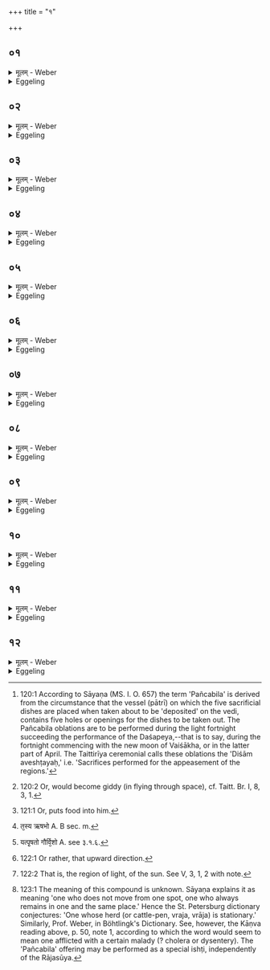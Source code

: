+++
title = "१"

+++

##  ०१
<details><summary>मूलम् - Weber</summary>

आग्नेॗयो ऽष्टा᳘कपालः पुरोडा᳘शो भवति॥  
त᳘म् पूर्वार्ध आ᳘सादयत्यैन्द्र ए᳘कादशकपालः पुरोडा᳘शो भवति सौम्यो᳘ वा चरुस्तं᳘ दक्षिणार्ध आ᳘सादयति वैश्वदेव᳘श्चरु᳘र्भवति त᳘म् पश्चार्ध आ᳘सादयति मैत्रावरुणी᳘ पयॗस्या भवति ता᳘मुत्तरार्ध आ᳘सादयति बार्हस्पत्य᳘श्चरु᳘र्भवति तम् म᳘ध्य आ᳘सादयत्येष᳘ चरुः प᳘ञ्चबिलस्तद्यत्प᳘ञ्च हवीं᳘षि भ᳘वन्ति ते᳘षाम् प᳘ञ्च बि᳘लानि त᳘स्माच्चरुः प᳘ञ्चबिलो ना᳘म॥
</details>

<details><summary>Eggeling</summary>

1. There is a cake on eight potsherds for Agni: this he places on the eastern part (of the Vedi). There is either a cake on eleven potsherds for Indra, or a rice-pap for Soma: this he places on the southern part. There is a pap for the Viśve Devāḥ (All-gods): this he places on the western part. There is a dish of curds for Mitra-Varuṇa: this he places on the north part. There is a pap for Br̥haspati: this he places in the middle. This is the five-holed pap [^egg_236];--what five sacrificial dishes (havis) there are, for them there are five holes: hence the name 'five-holed pap.'

[^egg_236]: 120:1 According to Sāyaṇa (MS. I. O. 657) the term 'Pañcabila' is derived from the circumstance that the vessel (pātrī) on which the five sacrificial dishes are placed when taken about to be 'deposited' on the vedi, contains five holes or openings for the dishes to be taken out. The Pañcabila oblations are to be performed during the light fortnight succeeding the performance of the Daśapeya,--that is to say, during the fortnight commencing with the new moon of Vaiśākha, or in the latter part of April. The Taittirīya ceremonial calls these oblations the 'Diśām aveshṭayaḥ,' i.e. 'Sacrifices performed for the appeasement of the regions.'
</details>

##  ०२
<details><summary>मूलम् - Weber</summary>

तद्य᳘देते᳘न राजसूययाजी य᳘जते॥  
य᳘देॗवैनं दि᳘शः समारोह᳘यति य᳘दृतून्यत्स्तो᳘मान्यच्छ᳘न्दांसि त᳘स्मादेॗवैनमेते᳘न नि᳘ष्क्रीणाति स य᳘द्धैते᳘न राजसूययाजी न य᳘जेतो᳘द्वा ह मा᳘द्येत्प्र᳘ वा पतेत्त᳘स्माद्वा᳘ एते᳘न राजसूययाजी᳘ यजते॥
</details>

<details><summary>Eggeling</summary>

2. And as to why the performer of the Rājasūya should perform this offering: because he (the priest) makes him ascend the regions, the seasons, the hymns and metres, he now redeems him therefrom by this (offering). But were the performer of the Rājasūya not to perform this offering, then verily he would become intoxicated (with pride) [^egg_237] and would fall down headlong: that is why the performer of the Rājasūya performs this offering.

[^egg_237]: 120:2 Or, would become giddy (in flying through space), cf. Taitt. Br. I, 8, 3, 1.
</details>

##  ०३
<details><summary>मूलम् - Weber</summary>

स य᳘दाग्नेये᳘नाष्टा᳘कपालेन पुरोडा᳘शेन प्रच᳘रति॥  
य᳘देॗवैनम् प्रा᳘चीं दि᳘शᳫं समारोह᳘यति य᳘दृतून्यत्स्तो᳘मान्यच्छ᳘न्दांसि त᳘स्मादेॗवैनमेते᳘न नि᳘ष्क्रीणाति संस्रव᳘म् बार्हस्पत्ये᳘ चराव᳘वनयति॥
</details>

<details><summary>Eggeling</summary>

3. And why he proceeds with the cake on eight

potsherds for Agni,--because he makes him ascend the eastern region, the seasons, the hymns and metres, he now redeems him therefrom by this (oblation). The remains of it he pours on the Br̥haspati pap.
</details>

##  ०४
<details><summary>मूलम् - Weber</summary>

अ᳘थ य᳘दैन्द्रेणै᳘कादशकपालेन पुरोडा᳘शेन प्रच᳘रति॥  
सौम्ये᳘न वा चरु᳘णा य᳘देॗवैनं द᳘क्षिणां दि᳘शᳫं समारोह᳘यति य᳘दृतून्यत्स्तो᳘मान्यच्छ᳘न्दांसि त᳘स्मादेॗवैनमेते᳘न नि᳘ष्क्रीणाति संस्रव᳘म् बार्हस्पत्ये᳘ चराव᳘वनयति॥
</details>

<details><summary>Eggeling</summary>

4. And why he proceeds with the cake on eleven potsherds for Indra, or with the pap for Soma,--because he makes him ascend the southern region, the seasons, the hymns and metres, he now redeems him therefrom by this (oblation). The remains he pours on the Br̥haspati pap.
</details>

##  ०५
<details><summary>मूलम् - Weber</summary>

अ᳘थ य᳘द्वैश्वदेवे᳘न चरु᳘णा प्रच᳘रति॥  
य᳘देॗवैनम् प्रती᳘चीं दि᳘शᳫं समारोह᳘यति य᳘दृतून्यत्स्तो᳘मान्यच्छ᳘न्दांसि त᳘स्मादेॗवैनमेते᳘न नि᳘ष्क्रीणाति संस्रव᳘म् बार्हस्पत्ये᳘ चराव᳘वनयति॥
</details>

<details><summary>Eggeling</summary>

5. And why he proceeds with the pap to the All-gods,--because he makes him ascend the eastern region, the seasons, the hymns and metres, he now redeems him therefrom by this (oblation). The remains he pours on the Br̥haspati pap.
</details>

##  ०६
<details><summary>मूलम् - Weber</summary>

अ᳘थ य᳘न्मैत्रावरुण्या᳘ पयॗस्याया प्रच᳘रति॥  
य᳘देॗवैनमु᳘दीचीं दि᳘शᳫं समारोह᳘यति य᳘दृतून्यत्स्तो᳘मान्यच्छ᳘न्दांसि त᳘स्मादेॗवैनमेते᳘न नि᳘ष्क्रीणाति संस्रवम् बार्हस्पत्ये᳘ चराव᳘वनयति तद्य᳘त्संस्रवा᳘न्बार्हस्पत्ये᳘ चरा᳘ववन᳘यति सर्व᳘त एॗवास्मिन्नेत᳘दन्ना᳘द्यं दधाति त᳘स्मादु दिशो᳘-दिश एव रा᳘ज्ञे ऽन्ना᳘द्यमभि᳘ह्रियते॥
</details>

<details><summary>Eggeling</summary>

6. And why he proceeds with the dish of curds for Mitra-Varuṇa,--because he makes him ascend the northern region, the seasons, the hymns and metres, he now redeems him therefrom by this (oblation). The remains he pours on the Br̥haspati pap. And in that he pours those remains on the Br̥haspati pap, he thereby bestows food upon him [^egg_238] (the Sacrificer); and hence food is brought to the king from every quarter.

[^egg_238]: 121:1 Or, puts food into him.
</details>

##  ०७
<details><summary>मूलम् - Weber</summary>

अ᳘थ य᳘द्बार्हस्पत्ये᳘न चरु᳘णा प्रच᳘रति॥  
य᳘देॗवैनमूर्ध्वां दि᳘शᳫं समारोह᳘यति य᳘दृतून्यत्स्तो᳘मान्यच्छ᳘न्दांसि त᳘स्मादेॗवैनमेते᳘न नि᳘ष्क्रीणाति॥
</details>

<details><summary>Eggeling</summary>

7. And why he proceeds with the Br̥haspati pap,--because he makes him ascend the upper region, the seasons, the hymns and metres, he now redeems him therefrom by this (oblation).
</details>

##  ०८
<details><summary>मूलम् - Weber</summary>

स य᳘ एष᳘ आग्नेॗयो ऽष्टा᳘कपालः पूरोडा᳘शो भ᳘वति॥  
त᳘स्य हि᳘रण्यं द᳘क्षिणाग्नेयो वा᳘ एष᳘ यज्ञो᳘ भवत्यग्ने रे᳘तो हि᳘रण्यं त᳘स्माद्धि᳘रण्यं द᳘क्षिणा त᳘दग्नी᳘धे ददात्यग्निर्वा᳘ एष᳘ निदा᳘नेन यदा᳘ग्नीध्रस्त᳘स्मात्त᳘दग्नी᳘धे ददाति॥
</details>

<details><summary>Eggeling</summary>

8. And what cake on eight potsherds there is for Agni, the priest's fee for that is gold; for that offering is for Agni, and gold is Agni's seed: therefore

the fee is gold. He gives it to the Agnīdh; for he, the Āgnīdhra, is really the same as Agni: therefore he gives it to the Agnīdh.
</details>

##  ०९
<details><summary>मूलम् - Weber</summary>

अ᳘थ य᳘ एष᳘ ऐन्द्र ए᳘कादशकपालः पुरोडा᳘शो भ᳘वति॥  
त᳘स्यर्षभो [^wbr_1] द᳘क्षिणा स᳘ हैन्द्रो य᳘दृषभो य᳘द्यु सौम्य᳘श्चरुर्भ᳘वति त᳘स्य बभ्रुर्गौर्द᳘क्षिणा स हि᳘ सौम्यो य᳘द्बभ्रुस्त᳘म् ब्रह्म᳘णे ददाति ब्रह्मा हि᳘ यज्ञं᳘ दक्षिणॗतो ऽभिगोपाय᳘ति त᳘स्मात्त᳘म् ब्रह्म᳘णे ददाति॥  

[^wbr_1]: त᳘स्य ऋषभो A. B sec. m.
</details>

<details><summary>Eggeling</summary>

9. And what cake on eleven potsherds there is for Indra, the fee for that is a bull, for the bull is Indra. And if there be a pap for Soma, then the fee for that is a brown ox, for the brown one is sacred to Soma. He gives it to the Brahman, for the Brahman guards the sacrifice from the south: therefore he gives it to the Brahman.
</details>

##  १०
<details><summary>मूलम् - Weber</summary>

अ᳘थ य᳘ एष᳘ वैश्वदेव᳘श्चरुर्भ᳘वति॥  
त᳘स्य पृ᳘षन्गौर्द᳘क्षिणा भूमा वा᳘ एत᳘द्रूपा᳘णां यत्पृ᳘षतो [^wbr_2] गोर्वि᳘शो वै वि᳘श्वे देवा᳘ भूमा वै विट्त᳘स्मात्पृ᳘षन्गौर्द᳘क्षिणा तᳫं हो᳘त्रे ददाति हो᳘ता हि᳘ भूमा त᳘स्मात्तᳫं हो᳘त्रे ददाति॥  

[^wbr_2]: यत्पृ᳘षतो गौर्वि᳘शो A. see ३.१.६.
</details>

<details><summary>Eggeling</summary>

10. And what pap there is for the All-gods, the fee for that is a piebald bullock; for abundance of forms (marks) there is in such a piebald bullock, and the Viśve Devāḥ are the clans, and the clans mean abundance: therefore a piebald bullock is the fee. He gives it to the Hotr̥, for the Hotr̥ means abundance: therefore he gives it to the Hotr̥.
</details>

##  ११
<details><summary>मूलम् - Weber</summary>

अ᳘थॗ यैषा᳘ मैत्रावरुणी पयॗस्या भ᳘वति॥  
त᳘स्यै वशा द᳘क्षिणा सा हि᳘ मैत्रावरुणी य᳘द्वशा य᳘दि वशां न᳘ विन्देद᳘पिॗ यैव का चाप्रवीता स्यात्स᳘र्वाॗ ह्येव᳘ वशा᳘प्रवीता ता᳘मध्वर्यु᳘भ्यां ददाति प्राणोदानौ वा᳘ अध्वर्यू᳘ प्राणोदानौ᳘ मित्राव᳘रुणौ त᳘स्मात्ता᳘मध्वर्यु᳘भ्यां ददाति॥
</details>

<details><summary>Eggeling</summary>

11. And what dish of curds there is for Mitra-Varuṇa, the fee for that is a sterile cow, for that one is sacred to Mitra-Varuṇa. If he cannot procure a sterile cow, any unimpregnated one will do; for every sterile cow is indeed unimpregnated. He gives it to the two Adhvaryus; for the Adhvaryus are the out-breathing and the in-breathing, and the out-breathing and in-breathing are Mitra-Varuṇa: therefore he gives it to the two Adhvaryus.
</details>

##  १२
<details><summary>मूलम् - Weber</summary>

अ᳘थ य᳘ एष᳘ बार्हस्पत्य᳘श्चरुर्भ᳘वति॥  
त᳘स्य शितिपृष्ठो गौर्द᳘क्षिणैषा वा᳘ ऊर्ध्वा बृ᳘हस्प᳘तेर्दिक्त᳘देष᳘ उप᳘रिष्टादर्यम्णः प᳘न्थास्त᳘स्माछितिपृष्ठो᳘ बार्हस्पत्य᳘स्य द᳘क्षिणा त᳘म् ब्रह्म᳘णे ददाति बृ᳘हस्प᳘तिर्वै᳘ देवा᳘नाम् ब्रॗह्मैष वा᳘ एत᳘स्य ब्रह्मा᳘ भवति त᳘स्मात्त᳘म् ब्रह्म᳘णे ददाति स᳘ हैतेना᳘पि विष्ठाव्राज्य᳘न्ना᳘द्यकामो यजेत त᳘दस्मिन्त्सर्व᳘तो ऽन्ना᳘द्यं दधाति स᳘ हान्नाद᳘ एव᳘ भवति॥
</details>
<details><summary>Eggeling</summary>

12. And what pap there is for Br̥haspati, the fee for that is a white-backed bullock; for to Br̥haspati belongs that upper region [^egg_239], and above that there is that path of Aryaman [^egg_240]: therefore a white-backed (bullock) is the fee for the Br̥haspati (pap). He gives it to the Brahman, for Br̥haspati is the

[^egg_239]: 122:1 Or rather, that upward direction.

[^egg_240]: 122:2 That is, the region of light, of the sun. See V, 3, 1, 2 with note.

 Brahman of the gods, and this one is his (the Sacrificer's) Brahman: therefore he gives it to the Brahman. Even a vishṭḥāvrājin [^egg_241] who is desirous of food may perform this offering: he (the priest) thereby bestows food upon him from all quarters, and verily he becomes an eater of food.

[^egg_241]: 123:1 The meaning of this compound is unknown. Sāyaṇa explains it as meaning 'one who does not move from one spot, one who always remains in one and the same place.' Hence the St. Petersburg dictionary conjectures: 'One whose herd (or cattle-pen, vraja, vrāja) is stationary.' Similarly, Prof. Weber, in Böhtlingk's Dictionary. See, however, the Kāṇva reading above, p. 50, note 1, according to which the word would seem to mean one afflicted with a certain malady (? cholera or dysentery). The 'Pañcabila' offering may be performed as a special ishṭi, independently of the Rājasūya.
</details>

